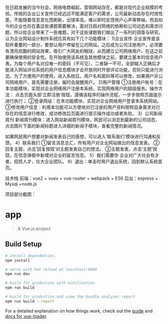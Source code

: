 在日趋发展的当今社会，网络电商崛起，营销网站存在，都是对现代企业规模的考验。传统的企业公关宣传已经远远不能满足客户的需求，公司最新动态存在时效性差，不能随着信息变化而刷新，出错率高，难以即时反馈用户心声等弊端，而且如今的企业也存在着这些课题需要解决，面对日趋对网络的依赖和公司动态和需求问题，所以给企业带来了一些难题。对于这些课题我们做出了一系列的调查与研究，认为企业网站设计制作系统应具有如下几个功能模块：
1)企业宣传
企业宣传是该软件重要的一部分，要想让用户停留在公司网站，之后成为公司注册用户，必须要有漂亮炫酷的网站效果，吸引广大网友的眼球，从而建立公司网络用户。在这之前要确保使用的安全性。在开始使用该系统及其他模块之前，要建立基本的信息用户表。为每个用户名对应唯一的密码（不可见），二者缺一不可，全部输入正确后才能进入网站评论系统的用户信息模块才会开放同时开放评论功能，否则只能进行浏览。为了方便用户的使用，进入系统后，用户名和密码等可以修改，如果用户非公司网络用户，首先需要注册，届时会提醒用户。
2)用户管理
①注册用户账号：在本功能模块，实现对企业网络用户注册本系统，实现网络用户的超级服务。操作方法：
点击页面头部‘立即注册’按钮，遵循该程序的操作流程，一步步按照页面提示进行执行；
  ②登录网站：在本功能模块，实现对企业网络用户登录本系统网站。
    ③修改用户信息：利用本功能可以方便地对已注册的用户资料按照自身需求对已存在的信息进行修改，成功修改后页面进行提示操作成功或者失败。
3）公司新闻周刊
新闻周刊模块：进入网站新闻周刊模块，网民可以浏览到最新的公司动态，点击图片下面的新闻标题进入详细的新闻子模块，查看完整的新闻情况。

如果网民用户想要对新闻发表自己的感想，可以进入‘联系我们’模块进行沟通和反馈。
4）联系我们
①留言消息总汇，所有用户对企业网站做出的信息发表。
②回复主题，点击‘回复按钮’对主题发表自己的想法。
③主题发表，点击‘主题’按钮，在信息弹框中新增对企业的留言信息。
5）我们需要你
    企业对广大社会有才者，招揽人才，壮大企业团队。
6）退出：单击时用户退出系统，回到默认系统首页。

技术栈
  前端：vue2 + vuex + vue-router + webpack + ES6
  后台：express + Mysql +node.js

项目部分截图：



# app

> A Vue.js project

## Build Setup

``` bash
# install dependencies
npm install

# serve with hot reload at localhost:8080
npm run dev

# build for production with minification
npm run build

# build for production and view the bundle analyzer report
npm run build --report
```

For a detailed explanation on how things work, check out the [guide](http://vuejs-templates.github.io/webpack/) and [docs for vue-loader](http://vuejs.github.io/vue-loader).
